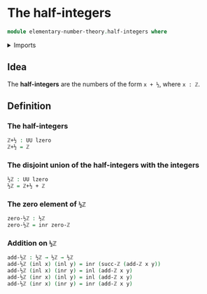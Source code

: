 # The half-integers

```agda
module elementary-number-theory.half-integers where
```

<details><summary>Imports</summary>
```agda
open import foundation.coproduct-types
open import foundation.universe-levels
open import elementary-number-theory.addition-integers
open import elementary-number-theory.integers
```
</details>

## Idea

The **half-integers** are the numbers of the form `x + ½`, where `x : ℤ`.

## Definition

### The half-integers

```agda
ℤ+½ : UU lzero
ℤ+½ = ℤ
```

### The disjoint union of the half-integers with the integers

```agda
½ℤ : UU lzero
½ℤ = ℤ+½ + ℤ
```

### The zero element of `½ℤ`

```agda
zero-½ℤ : ½ℤ
zero-½ℤ = inr zero-ℤ
```

### Addition on `½ℤ`

```agda
add-½ℤ : ½ℤ → ½ℤ → ½ℤ
add-½ℤ (inl x) (inl y) = inr (succ-ℤ (add-ℤ x y))
add-½ℤ (inl x) (inr y) = inl (add-ℤ x y)
add-½ℤ (inr x) (inl y) = inl (add-ℤ x y)
add-½ℤ (inr x) (inr y) = inr (add-ℤ x y)
```
